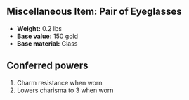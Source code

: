## Miscellaneous Item: Pair of Eyeglasses

- **Weight:** 0.2 lbs
- **Base value:** 150 gold
- **Base material:** Glass

## Conferred powers

1. Charm resistance when worn
2. Lowers charisma to 3 when worn
